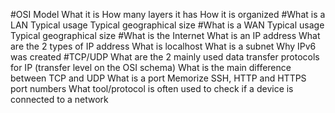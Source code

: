 #OSI Model
What it is
How many layers it has
How it is organized
#What is a LAN
Typical usage
Typical geographical size
#What is a WAN
Typical usage
Typical geographical size
#What is the Internet
What is an IP address
What are the 2 types of IP address
What is localhost
What is a subnet
Why IPv6 was created
#TCP/UDP
What are the 2 mainly used data transfer protocols for IP 
(transfer level on the OSI schema)
What is the main difference between TCP and UDP
What is a port
Memorize SSH, HTTP and HTTPS port numbers
What tool/protocol is often used to check if a device is connected to a network
